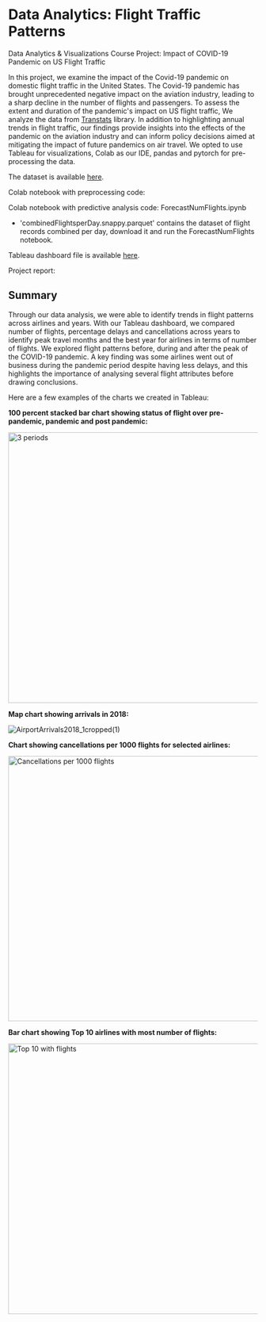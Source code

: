 # Data Analytics: Flight Traffic Patterns

Data Analytics & Visualizations Course Project: Impact of COVID-19 Pandemic on US Flight Traffic

In this project, we examine the impact of the Covid-19 pandemic on domestic flight traffic in the United States. The Covid-19 pandemic has brought unprecedented negative impact on the aviation industry, leading to a sharp decline in the number of flights and passengers. To assess the extent and duration of the pandemic's impact on US flight traffic, We analyze the data from [Transtats](https://www.transtats.bts.gov/) library. In addition to highlighting annual trends in flight traffic, our findings provide insights into the effects of the pandemic on the aviation industry and can inform policy decisions aimed at mitigating the impact of future pandemics on air travel. We opted to use Tableau for visualizations, Colab as our IDE, pandas and pytorch for pre-processing the data.

The dataset is available [here](https://www.kaggle.com/datasets/robikscube/flight-delay-dataset-20182022?select=Combined_Flights_2020.csv).

Colab notebook with preprocessing code:

Colab notebook with predictive analysis code: ForecastNumFlights.ipynb
 - 'combinedFlightsperDay.snappy.parquet' contains the dataset of flight records combined per day, download it and run the ForecastNumFlights notebook.

Tableau dashboard file is available [here](https://yuoffice-my.sharepoint.com/:f:/g/personal/msivakum_yorku_ca/Eiasj8TU-bhJhiR5PwJm9E4B8amwsVAE0k3KCCUeP62cng?e=LypfTh).

Project report:

## Summary
Through our data analysis, we were able to identify trends in flight patterns across airlines and years. With our Tableau dashboard, we compared number of flights, percentage delays and cancellations across years to identify  peak travel months and the best year for airlines in terms of number of flights. We explored flight patterns before, during and after the peak of the COVID-19 pandemic. A key finding was some airlines went out of business during the pandemic period despite having less delays, and this highlights the importance of analysing several flight attributes before drawing conclusions.

Here are a few examples of the charts we created in Tableau:

<b>100 percent stacked bar chart showing status of flight over pre-pandemic, pandemic and post pandemic:</b>

<img width="546" alt="3 periods" src="https://user-images.githubusercontent.com/127549357/230979687-a5c5c183-1218-43f1-af07-17caa7942813.png">

<b>Map chart showing arrivals in 2018:</b>

![AirportArrivals2018_1cropped(1)](https://user-images.githubusercontent.com/127549357/230979870-3e76bd34-f391-4de9-94be-ef16eb620373.png)

<b>Chart showing cancellations per 1000 flights for selected airlines:</b>

<img width="535" alt="Cancellations per 1000 flights" src="https://user-images.githubusercontent.com/127549357/230979896-d223a937-ffa5-439c-8ceb-62d9c1f1eb50.png">

<b>Bar chart showing Top 10 airlines with most number of flights:</b>

<img width="546" alt="Top 10 with flights" src="https://user-images.githubusercontent.com/127549357/230979921-813dc5ce-d56e-4a88-b193-02b23afffaf9.png">
